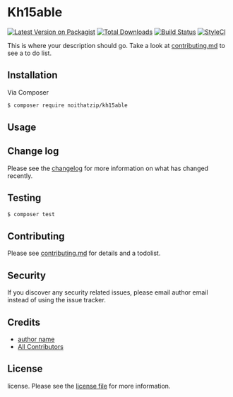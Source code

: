 # Kh15able

[![Latest Version on Packagist][ico-version]][link-packagist]
[![Total Downloads][ico-downloads]][link-downloads]
[![Build Status][ico-travis]][link-travis]
[![StyleCI][ico-styleci]][link-styleci]

This is where your description should go. Take a look at [contributing.md](contributing.md) to see a to do list.

## Installation

Via Composer

``` bash
$ composer require noithatzip/kh15able
```

## Usage

## Change log

Please see the [changelog](changelog.md) for more information on what has changed recently.

## Testing

``` bash
$ composer test
```

## Contributing

Please see [contributing.md](contributing.md) for details and a todolist.

## Security

If you discover any security related issues, please email author email instead of using the issue tracker.

## Credits

- [author name][link-author]
- [All Contributors][link-contributors]

## License

license. Please see the [license file](license.md) for more information.

[ico-version]: https://img.shields.io/packagist/v/noithatzip/kh15able.svg?style=flat-square
[ico-downloads]: https://img.shields.io/packagist/dt/noithatzip/kh15able.svg?style=flat-square
[ico-travis]: https://img.shields.io/travis/noithatzip/kh15able/master.svg?style=flat-square
[ico-styleci]: https://styleci.io/repos/12345678/shield

[link-packagist]: https://packagist.org/packages/noithatzip/kh15able
[link-downloads]: https://packagist.org/packages/noithatzip/kh15able
[link-travis]: https://travis-ci.org/noithatzip/kh15able
[link-styleci]: https://styleci.io/repos/12345678
[link-author]: https://github.com/noithatzip
[link-contributors]: ../../contributors
